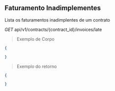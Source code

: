 ## Faturamento Inadimplementes

Lista os faturamentos inadimplentes de um contrato

<div class="api-endpoint">
  <div class="endpoint-data">
    <i class="label label-get">GET</i>
     api/v1/contracts/{contract_id}/invoices/late
  </div>
</div>


> Exemplo de Corpo

```json
{

}
```

> Exemplo do retorno

```json
{

}
```